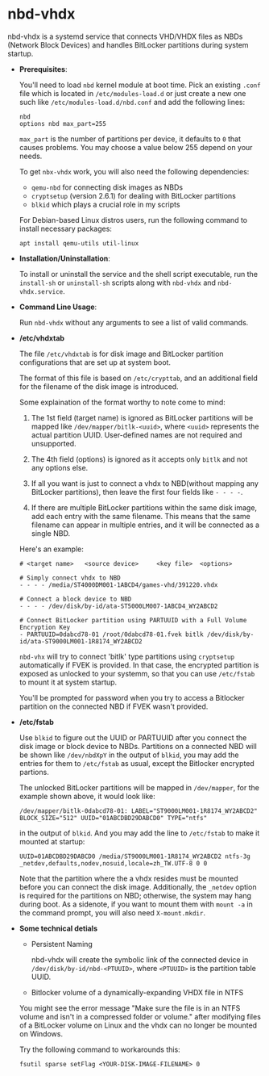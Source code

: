 # nbd-vhdx
nbd-vhdx is a systemd service that connects VHD/VHDX files as NBDs (Network Block Devices) and handles BitLocker partitions during system startup.

* **Prerequisites**: 

  You'll need to load `nbd` kernel module at boot time. Pick an existing `.conf` file which is located in `/etc/modules-load.d` or just create a new one such like `/etc/modules-load.d/nbd.conf` and add the following lines: 

	  nbd
	  options nbd max_part=255

   `max_part` is the number of partitions per device, it defaults to `0` that causes problems. You may choose a value below 255 depend on your needs. 

  To get `nbx-vhdx` work, you will also need the following dependencies:

    * `qemu-nbd` for connecting disk images as NBDs
    * `cryptsetup` (version 2.6.1) for dealing with BitLocker partitions
    * `blkid` which plays a crucial role in my scripts

  For Debian-based Linux distros users, run the following command to install necessary packages:

      apt install qemu-utils util-linux

* **Installation/Uninstallation**: 

  To install or uninstall the service and the shell script executable, run the `install-sh` or `uninstall-sh` scripts along with `nbd-vhdx` and `nbd-vhdx.service`.
  
* **Command Line Usage**: 

  Run `nbd-vhdx` without any arguments to see a list of valid commands.
  
* **/etc/vhdxtab**

  The file `/etc/vhdxtab` is for disk image and BitLocker partition configurations that are set up at system boot.

  The format of this file is based on `/etc/crypttab`, and an additional field for the filename of the disk image is introduced.

  Some explaination of the format worthy to note come to mind:

  1. The 1st field (target name) is ignored as BitLocker partitions will be mapped like `/dev/mapper/bitlk-<uuid>`, where `<uuid>` represents the actual partition UUID. User-defined names are not required and unsupported.

  2. The 4th field (options) is ignored as it accepts only `bitlk` and not any options else.

  3. If all you want is just to connect a vhdx to NBD(without mapping any BitLocker partitions), then leave the first four fields like `- - - -`.

  4. If there are multiple BitLocker partitions within the same disk image, add each entry with the same filename. This means that the same filename can appear in multiple entries, and it will be connected as a single NBD.

  Here's an example: 
  ```
  # <target name>	<source device>		<key file>	<options>
  
  # Simply connect vhdx to NBD
  - - - - /media/ST4000DM001-1ABCD4/games-vhd/391220.vhdx
  
  # Connect a block device to NBD
  - - - - /dev/disk/by-id/ata-ST5000LM007-1ABCD4_WY2ABCD2
  
  # Connect BitLocker partition using PARTUUID with a Full Volume Encryption Key
  - PARTUUID=0dabcd78-01 /root/0dabcd78-01.fvek bitlk /dev/disk/by-id/ata-ST9000LM001-1R8174_WY2ABCD2
  ```

  `nbd-vhx` will try to connect 'bitlk' type partitions using `cryptsetup` automatically if FVEK is provided. In that case, the encrypted partition is exposed as unlocked to your systemm, so that you can use `/etc/fstab` to mount it at system startup. 

  You'll be prompted for password when you try to access a Bitlocker partition on the connected NBD if FVEK wasn't provided. 

* **/etc/fstab**

    Use `blkid` to figure out the UUID or PARTUUID after you connect the disk image or block device to NBDs. Partitions on a connected NBD will be shown like `/dev/nbdXpY` in the output of `blkid`, you may add the entries for them to `/etc/fstab` as usual, except the Bitlocker encrypted partions. 

    The unlocked BitLocker partitions will be mapped in `/dev/mapper`, for the example shown above, it would look like:

      /dev/mapper/bitlk-0dabcd78-01: LABEL="ST9000LM001-1R8174_WY2ABCD2" BLOCK_SIZE="512" UUID="01ABCDBD29DABCD0" TYPE="ntfs"

  in the output of `blkid`. And you may add the line to `/etc/fstab` to make it mounted at startup:

      UUID=01ABCDBD29DABCD0 /media/ST9000LM001-1R8174_WY2ABCD2 ntfs-3g _netdev,defaults,nodev,nosuid,locale=zh_TW.UTF-8 0 0

  Note that the partition where the a vhdx resides must be mounted before you can connect the disk image. Additionally, the `_netdev` option is required for the partitions on NBD; otherwise, the system may hang during boot. As a sidenote, if you want to mount them with `mount -a` in the command prompt, you will also need `X-mount.mkdir`.

* **Some technical detials**

  * Persistent Naming
  
    nbd-vhdx will create the symbolic link of the connected device in `/dev/disk/by-id/nbd-<PTUUID>`, where `<PTUUID>` is the partition table UUID. 
  
  * Bitlocker volume of a dynamically-expanding VHDX file in NTFS

   You might see the error message "Make sure the file is in an NTFS volume and isn't in a compressed folder or volume." after modifying files of a BitLocker volume on Linux and the vhdx can no longer be mounted on Windows. 
    
     Try the following command to workarounds this:
  
    ```
    fsutil sparse setFlag <YOUR-DISK-IMAGE-FILENAME> 0
    ```
